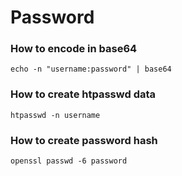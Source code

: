 # Password

### How to encode in base64

```
echo -n "username:password" | base64
```

### How to create htpasswd data

```
htpasswd -n username
```

### How to create password hash

```
openssl passwd -6 password
```
